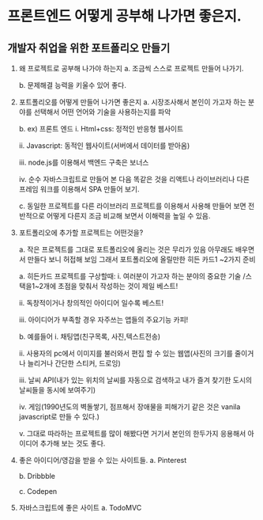 # 프론트엔드 어떻게 공부해 나가면 좋은지.

## 개발자 취업을 위한 포트폴리오 만들기

1. 왜 프로젝트로 공부해 나가야 하는지
   a. 조금씩 스스로 프로젝트 만들어 나가기.

   b. 문제해결 능력을 키울수 있어 좋다.

2. 포트폴리오를 어떻게 만들어 나가면 좋은지
   a. 시장조사해서 본인이 가고자 하는 분야를 선택해서 어떤 언어와 기술을 사용하는지를 파악

   b. ex) 프론트 엔드
   i. Html+css: 정적인 반응형 웹사이트

   ii. Javascript: 동적인 웹사이트(서버에서 데이터를 받아옴)

   iii. node.js를 이용해서 백엔드 구축은 보너스

   iv. 순수 자바스크립트로 만들어 본 다음 똑같은 것을 리액트나 라이브러리나 다른 프레임 워크를 이용해서 SPA 만들어 보기.

   c. 동일한 프로젝트를 다른 라이브러리 프로젝트를 이용해서 사용해 만들어 보면 전반적으로 어떻게 다른지 조금 비교해 보면서 이해력을 높일 수 있음.

3. 포트폴리오에 추가할 프로젝트는 어떤것을?

   a. 작은 프로젝트를 그대로 포트폴리오에 올리는 것은 무리가 있음 아무래도 배우면서 만들다 보니 허접해 보임 그래서 포트폴리오에 올릴만한 히든 카드1 ~2가지 준비

   a. 히든카드 프로젝트를 구상할때:
   i. 여러분이 가고자 하는 분야의 중요한 기술 /스택을1~2개에 초점을 맞춰서 작성하는 것이 제일 베스트!

   ii. 독창적이거나 창의적인 아이디어 일수록 베스트!

   iii. 아이디어가 부족할 경우 자주쓰는 앱들의 주요기능 카피!

   b. 예를들어
   i. 채팅앱(친구목록, 사진,텍스트전송)

   ii. 사용자의 pc에서 이미지를 불러와서 편집 할 수 있는 웹앱(사진의 크기를 줄이거나 늘리거나 간단한 스티커, 드로잉)

   iii. 날씨 API(내가 있는 위치의 날씨를 자동으로 검색하고 내가 즐겨 찾기한 도시의 날씨들을 동시에 보여주기)

   iv. 게임(1990년도의 벽돌쌓기, 점프해서 장애물을 피해가기 같은 것은 vanila javascript로 만들 수 있다.)

   v. 그대로 따라하는 프로젝트를 많이 해봤다면 거기서 본인의 한두가지 응용해서 아이디어 추가해 보는 것도 좋다.

4. 좋은 아이디어/영감을 받을 수 있는 사이트들.
   a. Pinterest

   b. Dribbble

   c. Codepen

5. 자바스크립트에 좋은 사이트
   a. TodoMVC
